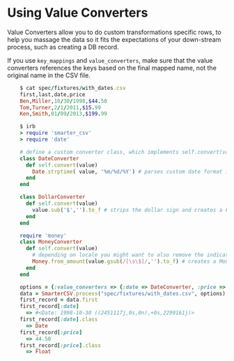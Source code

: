 
# Using Value Converters

Value Converters allow you to do custom transformations specific rows, to help you massage the data so it fits the expectations of your down-stream process, such as creating a DB record.

If you use `key_mappings` and `value_converters`, make sure that the value converters references the keys based on the final mapped name, not the original name in the CSV file.

```ruby
    $ cat spec/fixtures/with_dates.csv
    first,last,date,price
    Ben,Miller,10/30/1998,$44.50
    Tom,Turner,2/1/2011,$15.99
    Ken,Smith,01/09/2013,$199.99

    $ irb
    > require 'smarter_csv'
    > require 'date'

    # define a custom converter class, which implements self.convert(value)
    class DateConverter
      def self.convert(value)
        Date.strptime( value, '%m/%d/%Y') # parses custom date format into Date instance
      end
    end

    class DollarConverter
      def self.convert(value)
        value.sub('$','').to_f # strips the dollar sign and creates a Float value
      end
    end

    require 'money'
    class MoneyConverter
      def self.convert(value)
        # depending on locale you might want to also remove the indicator for thousands, e.g. comma 
        Money.from_amount(value.gsub(/[\s\$]/,'').to_f) # creates a Money instance (based on cents)
      end
    end

    options = {:value_converters => {:date => DateConverter, :price => DollarConverter}}
    data = SmarterCSV.process("spec/fixtures/with_dates.csv", options)
    first_record = data.first
    first_record[:date]
      => #<Date: 1998-10-30 ((2451117j,0s,0n),+0s,2299161j)>
    first_record[:date].class
      => Date
    first_record[:price]
      => 44.50
    first_record[:price].class
      => Float
```
